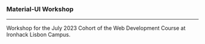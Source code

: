 ### Material-UI Workshop
___

Workshop for the July 2023 Cohort of the Web Development Course at Ironhack Lisbon Campus.
